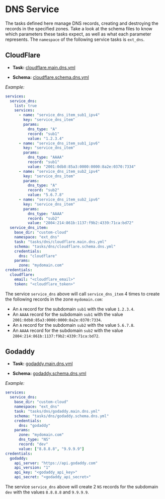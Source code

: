 # DNS Service

The tasks defined here manage DNS records, creating and destroying the records in the specified zones. Take a look at the schema files to know which parameters these tasks expect, as well as what each parameter represents. The `namespace` of the following service tasks is `ext_dns`.

## CloudFlare

- **Task:** [cloudflare.main.dns.yml](cloudflare.main.dns.yml)

- **Schema:** [cloudflare.schema.dns.yml](cloudflare.schema.dns.yml)

_Example:_

```yaml
services:
  service_dns:
    list: true
    services:
      - name: "service_dns_item_sub1_ipv4"
        key: "service_dns_item"
        params:
          dns_type: "A"
          record: "sub1"
          value: "1.2.3.4"
      - name: "service_dns_item_sub1_ipv6"
        key: "service_dns_item"
        params:
          dns_type: "AAAA"
          record: "sub1"
          value: "2001:0db8:85a3:0000:0000:8a2e:0370:7334"
      - name: "service_dns_item_sub2_ipv4"
        key: "service_dns_item"
        params:
          dns_type: "A"
          record: "sub2"
          value: "5.6.7.8"
      - name: "service_dns_item_sub2_ipv6"
        key: "service_dns_item"
        params:
          dns_type: "AAAA"
          record: "sub2"
          value: "2804:214:861b:1137:f9b2:4339:71ca:bd72"
  service_dns_item:
    base_dir: "custom-cloud"
    namespace: "ext_dns"
    task: "tasks/dns/cloudflare.main.dns.yml"
    schema: "tasks/dns/cloudflare.schema.dns.yml"
    credentials:
      dns: "cloudflare"
    params:
      zone: "mydomain.com"
credentials:
  cloudflare:
    email: "<cloudflare_email>"
    token: "<cloudflare_token>"
```

The service `service_dns` above will call `service_dns_item` 4 times to create the following records in the zone `mydomain.com`:

- An `A` record for the subdomain `sub1` with the value `1.2.3.4`.
- An `AAAA` record for the subdomain `sub1` with the value `2001:0db8:85a3:0000:0000:8a2e:0370:7334`.
- An `A` record for the subdomain `sub2` with the value `5.6.7.8`.
- An `AAAA` record for the subdomain `sub2` with the value `2804:214:861b:1137:f9b2:4339:71ca:bd72`.

## Godaddy

- **Task:** [godaddy.main.dns.yml](godaddy.main.dns.yml)

- **Schema:** [godaddy.schema.dns.yml](godaddy.schema.dns.yml)

_Example:_

```yaml
services:
  service_dns:
    base_dir: "custom-cloud"
    namespace: "ext_dns"
    task: "tasks/dns/godaddy.main.dns.yml"
    schema: "tasks/dns/godaddy.schema.dns.yml"
    credentials:
      dns: "godaddy"
    params:
      zone: "mydomain.com"
      dns_type: "NS"
      record: "dev"
      value: ["8.8.8.8", "9.9.9.9"]
credentials:
  godaddy:
    api_server: "https://api.godaddy.com"
    api_version: "1"
    api_key: "<godaddy_api_key>"
    api_secret: "<godaddy_api_secret>"
```

The service `service_dns` above will create 2 `NS` records for the subdomain `dev` with the values `8.8.8.8` and `9.9.9.9`.